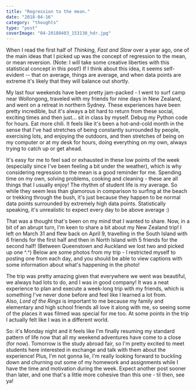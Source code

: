```yaml
---
title: "Regression to the mean."
date: "2018-04-16"
category: "thoughts"
type: "post"
coverImage: "04-20180403_153130_hdr.jpg"
---
```


When I read the first half of *Thinking, Fast and Slow* over a year ago, one of the main ideas that I picked up was the concept of regression to the mean, or mean reversion. (Note: I will take some creative liberties with this statistical concept in this post!) If I think about this idea, it seems self-evident -- that on average, things are average, and when data points are extreme it's likely that they will balance out shortly.

My last four weekends have been pretty jam-packed - I went to surf camp near Wollongong, traveled with my friends for nine days in New Zealand, and went on a retreat in northern Sydney. These experiences have been pretty incredible, but it's always a bit hard to return from these social, exciting times and then just... sit in class by myself. Debug my Python code for hours. Eat more chili. It feels like it's been a hot-and-cold month in the sense that I've had stretches of being constantly surrounded by people, exercising lots, and enjoying the outdoors, and then stretches of being on my computer or at my desk for hours, doing everything on my own, always trying to catch up or get ahead.

It's easy for me to feel sad or exhausted in these low points of the week (especially since I've been feeling a bit under the weather), which is why considering regression to the mean is a good reminder for me. Spending time on my own, solving problems, cooking and cleaning - these are all things that I usually enjoy! The rhythm of student life is my average. So while they seem less than glamorous in comparison to surfing at the beach or trekking through the bush, it's just because they happen to be normal data points surrounded by extremely high data points. Statistically speaking, it's unrealistic to expect every day to be above average :)

That was a thought that's been on my mind that I wanted to share. Now, in a bit of an abrupt turn, I'm keen to share a bit about my New Zealand trip! I left on March 31 and flew back on April 9, travelling in the South Island with 6 friends for the first half and then in North Island with 5 friends for the second half! (Between Queenstown and Auckland we lost two and picked up one ^.^) Below are some photos from my trip - I restricted myself to posting one from each day, and you should be able to view captions with some information about what's happening in the photo!

The trip was pretty amazing given that everywhere we went was beautiful, we always had lots to do, and I was in good company! It was a neat experience to plan and execute a week-long trip with my friends, which is something I've never done before and feel like I learned a lot from. Also, *Lord of the Rings* is important to me because my family and elementary and high school friends all love it along with me, so seeing some of the places it was filmed was special for me too. At some points in the trip I actually felt like I was in a different world.

So: it's Monday night and it feels like I'm finally resuming my standard pattern of life now that all my weekend adventures have come to a close (for now). Tomorrow is the study abroad fair, so I'm pretty excited to meet students here interested in exchange and talk with them about the experience! Plus, I'm not gonna lie, I'm really looking forward to buckling down and churning out some of my homework and assignments while I have the time and motivation during the week. Expect another post sooner than later, and one that's a little more cohesive than this one - til then, see ya!

